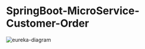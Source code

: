 # SpringBoot-MicroService-Customer-Order


![eureka-diagram](https://user-images.githubusercontent.com/10406702/118571769-d2fb1580-b74c-11eb-9412-cd17efbb2315.jpeg)
